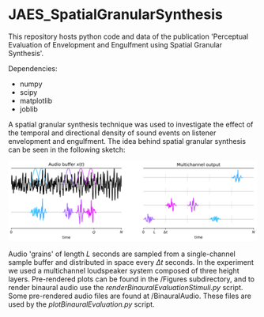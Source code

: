 # JAES_SpatialGranularSynthesis
This repository hosts python code and data of the publication 'Perceptual Evaluation of Envelopment and Engulfment using Spatial Granular Synthesis'.

Dependencies:
* numpy
* scipy
* matplotlib
* joblib

A spatial granular synthesis technique was used to investigate the effect of the temporal and directional density of sound events on listener envelopment and engulfment. The idea behind spatial granular synthesis can be seen in the following sketch:

<img src="/Figures/SGS/SGS_sketch.PNG" alt="drawing" width="800"/>

Audio 'grains' of length $L$ seconds are sampled from a single-channel sample buffer and distributed in space every $\Delta t$ seconds. In the experiment we used a multichannel loudspeaker system composed of three height layers. Pre-rendered plots can be found in the /Figures subdirectory, and to render binaural audio use the *renderBinauralEvaluationStimuli.py* script. Some pre-rendered audio files are found at /BinauralAudio. These files are used by the  *plotBinauralEvaluation.py* script.
